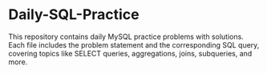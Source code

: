 # Daily-SQL-Practice
This repository contains daily MySQL practice problems with solutions. Each file includes the problem statement and the corresponding SQL query, covering topics like SELECT queries, aggregations, joins, subqueries, and more.
